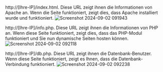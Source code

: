 http://[Ihre-IP]/index.html. Diese URL zeigt ihnen die Informationen von Apache an. Wenn die Seite funktioniert, zeigt dies, dass Apache installiert wurde und funktioniert.
![Screenshot 2024-09-02 091943](https://github.com/user-attachments/assets/d8316a90-e4c0-4cfe-be63-65bb0f8e7d30)

http://[Ihre-IP]/info.php. Diese URL zeigt ihnen die Informationen von PHP an. Wenn diese Seite funktioniert, zeigt dies, dass das PHP-Modul funktioniert und Sie nun dynamische Seiten hosten können.
![Screenshot 2024-09-02 092118](https://github.com/user-attachments/assets/757fb104-b2fe-465f-aa0c-dd8d7f2487fd)

http://[Ihre-IP]/db.php. Diese URL zeigt ihnen die Datenbank-Benutzer. Wenn diese Seite funktioniert, zeigt es Ihnen, dass die Datenbank-Verbindung funktioniert.
![Screenshot 2024-09-02 092238](https://github.com/user-attachments/assets/10f4cc46-7a89-41cb-b399-44753146ae58)
